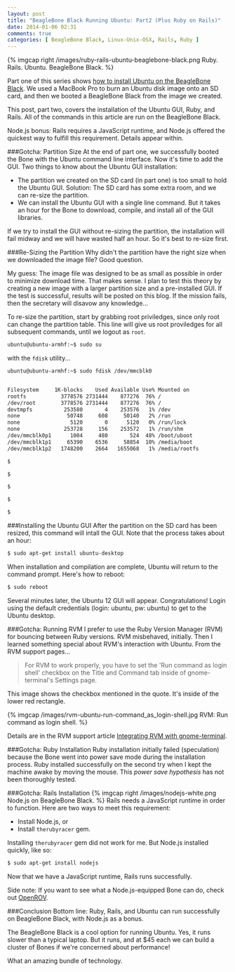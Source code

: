 ```yaml
---
layout: post
title: "BeagleBone Black Running Ubuntu: Part2 (Plus Ruby on Rails)"
date: 2014-01-06 02:31
comments: true
categories: [ BeagleBone Black, Linux-Unix-OSX, Rails, Ruby ]
---
```

{% imgcap right /images/ruby-rails-ubuntu-beaglebone-black.png Ruby. Rails. Ubuntu. BeagleBone Black. %}

Part one of this series shows [how to install Ubuntu on the BeagleBone Black](/blog/2014/01/02/beaglebone-black-ubuntu-part-1/). We used a MacBook Pro to burn an Ubuntu disk image onto an SD card, and then we booted a BeagleBone Black from the image we created.

This post, part two, covers the installation of the Ubuntu GUI, Ruby, and Rails. All of the commands in this article are run on the BeagleBone Black.

Node.js bonus: Rails requires a JavaScript runtime, and Node.js offered the quickest way to fulfill this requirement. Details appear within.

###Gotcha: Partition Size
At the end of part one, we successfully booted the Bone with the Ubuntu command line interface. Now it's time to add the GUI. Two things to know about the Ubuntu GUI installation:

* The partition we created on the SD card (in part one) is too small to hold the Ubuntu GUI. Solution: The SD card has some extra room, and we can re-size the partition. 
* We can install the Ubuntu GUI with a single line command. But it takes an hour for the Bone to download, compile, and install all of the GUI libraries.

If we try to install the GUI without re-sizing the partition, the installation will fail midway and we will have wasted half an hour. So it's best to re-size first. 
<!--more-->
###Re-Sizing the Partition
Why didn't the partition have the right size when we downloaded the image file? Good question.

My guess: The image file was designed to be as small as possible in order to minimize download time. That makes sense. I plan to test this theory by creating a new image with a larger partition size and a pre-installed GUI. If the test is successful, results will be posted on this blog. If the mission fails, then the secretary will disavow any knowledge...

To re-size the partition, start by grabbing root priviledges, since only root can change the partition table. This line will give us root proviledges for all subsequent commands, until we logout as `root`.

```bash
ubuntu@ubuntu-armhf:~$ sudo su
```

with the `fdisk` utility...

```bash
ubuntu@ubuntu-armhf:~$ sudo fdisk /dev/mmcblk0



```


 
```bash
Filesystem     1K-blocks    Used Available Use% Mounted on
rootfs           3778576 2731444    877276  76% /
/dev/root        3778576 2731444    877276  76% /
devtmpfs          253580       4    253576   1% /dev
none               50748     608     50140   2% /run
none                5120       0      5120   0% /run/lock
none              253728     156    253572   1% /run/shm
/dev/mmcblk0p1      1004     480       524  48% /boot/uboot
/dev/mmcblk1p1     65390    6536     58854  10% /media/boot
/dev/mmcblk1p2   1748200    2664   1655068   1% /media/rootfs

$

$

$

$

$

```



###Installing the Ubuntu GUI
After the partition on the SD card has been resized, this command will intall the GUI. Note that the process takes about an hour:

```bash
$ sudo apt-get install ubuntu-desktop
```
When installation and compilation are complete, Ubuntu will return to the command prompt. Here's how to reboot:

```bash
$ sudo reboot
```

Several minutes later, the Ubuntu 12 GUI will appear. Congratulations!  Login using the default credentials (login: ubuntu, pw: ubuntu) to get to the Ubuntu desktop.

###Gotcha: Running RVM
I prefer to use the Ruby Version Manager (RVM) for bouncing between Ruby versions. RVM misbehaved, initially. Then I learned something special about RVM's interaction with Ubuntu. From the RVM support pages…
> For RVM to work properly, you have to set the 'Run command as login shell' checkbox on the Title and Command tab inside of gnome-terminal's Settings page.

This image shows the checkbox mentioned in the quote. It's inside of the lower red rectangle.

{% imgcap /images/rvm-ubuntu-run-command_as_login-shell.jpg RVM: Run command as login shell. %}

Details are in the RVM support article [Integrating RVM with gnome-terminal](http://rvm.io/integration/gnome-terminal).

###Gotcha: Ruby Installation
Ruby installation initially failed (speculation) because the Bone went into power save mode during the installation process. Ruby installed successfully on the second try when I kept the machine awake by moving the mouse. This _power save hypothesis_ has not been thoroughly tested. 

###Gotcha: Rails Installation
{% imgcap right /images/nodejs-white.png Node.js on BeagleBone Black. %}
Rails needs a JavaScript runtime in order to function. Here are two ways to meet this requirement: 

* Install Node.js, or 
* Install `therubyracer` gem. 

Installing `therubyracer` gem did not work for me. But Node.js installed quickly, like so:

```bash
$ sudo apt-get install nodejs
```

Now that we have a JavaScript runtime, Rails runs successfully.

Side note: If you want to see what a Node.js-equipped Bone can do, check
out [OpenROV](http://openrov.com).

###Conclusion
Bottom line: Ruby, Rails, and Ubuntu can run successfully on BeagleBone Black, with Node.js as a bonus.

The BeagleBone Black is a cool option for running Ubuntu. Yes, it runs slower than a typical laptop. But it runs, and at $45 each we can build a cluster of Bones if we're concerned about performance! 

What an amazing bundle of technology.


